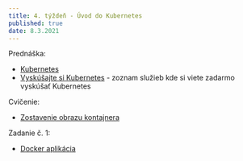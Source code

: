 ```yaml
---
title: 4. týždeň - Úvod do Kubernetes
published: true
date: 8.3.2021
---
```


Prednáška:

- [Kubernetes](/zkt/prednasky/kubernetes)
- [Vyskúšajte si Kubernetes](https://github.com/learnk8s/free-kubernetes) - zoznam služieb kde si viete zadarmo vyskúšať Kubernetes

Cvičenie:

- [Zostavenie obrazu kontajnera](/zkt/cvicenia/build)

Zadanie č. 1:

- [Docker aplikácia](/zkt/zadania/docker)


